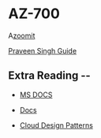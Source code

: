 # AZ-700

A[zoomit](https://docs.microsoft.com/en-us/sysinternals/downloads/zoomit?WT.mc_id=thomasmaurer-blog-thmaure)

[Praveen Singh Guide](https://parveensingh.com/az-700-study-guide/amp/)

## Extra Reading -- 
- [MS DOCS ](https://docs.microsoft.com/en-us/azure/security/fundamentals/infrastructure-network)

- [Docs](https://docs.microsoft.com/en-us/azure/architecture/framework/security/design-network-flow)

- [Cloud Design Patterns](https://docs.microsoft.com/en-us/azure/architecture/patterns/)

